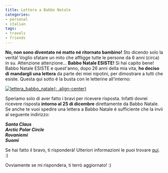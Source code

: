 ```yaml
---
title: Lettera a Babbo Natale
categories:
- personal
- italian
tags:
- travels
- friends
---
```

**No, non sono diventato né matto né ritornato bambino!** Sto dicendo solo la verità! Voglio sfatare un mito che affligge tutte le persone da 6 anni (circa) in su. Attenzione attenzione... **Babbo Natale ESISTE!** Si hai capito bene! Babbo Natale ESISTE e quest'anno, dopo 26 anni della mia vita, **ho deciso di mandargli una lettera** da parte dei miei nipotini, per dimostrare a tutti che esiste. Questa qui sotto é la busta con le letterine all'interno:

[![lettera_babbo_natale]({{site.url}}/assets/images/lettera_babbo_natale.jpg){: .align-center}]({{site.url}}/assets/images/lettera_babbo_natale.jpg)

Speriamo solo di aver fatto i bravi per ricevere risposta. Infatti dovrei
ricevere risposta **intorno al 25 di dicembre** direttamente da Babbo Natale.
Se anche te vuoi spedire una lettera a Babbo Natale é sufficiente che la invii
al seguente indirizzo:

_**Santa Claus  
Arctic Polar Circle  
Rovaniemi  
Suomi**_

Se hai fatto il bravo, ti risponderà! Ulteriori informazioni le puoi trovare
[qui](http://www.posti.fi/postimerkkikeskus/jpp/en_kirjeet.htm). :)

Ovviamente se mi rispondera, ti terrò aggiornato! :)
